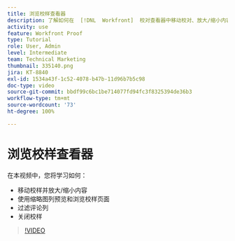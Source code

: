 ```yaml
---
title: 浏览校样查看器
description: 了解如何在  [!DNL  Workfront]  校对查看器中移动校对、放大/缩小内容、使用缩略图列、过滤校对评论等。
activity: use
feature: Workfront Proof
type: Tutorial
role: User, Admin
level: Intermediate
team: Technical Marketing
thumbnail: 335140.png
jira: KT-8840
exl-id: 1534a43f-1c52-4078-b47b-11d96b7b5c98
doc-type: video
source-git-commit: bbdf99c6bc1be714077fd94fc3f8325394de36b3
workflow-type: tm+mt
source-wordcount: '73'
ht-degree: 100%

---
```


# 浏览校样查看器

在本视频中，您将学习如何：

* 移动校样并放大/缩小内容
* 使用缩略图列预览和浏览校样页面
* 过滤评论列
* 关闭校样

>[!VIDEO](https://video.tv.adobe.com/v/3449869/?quality=12&learn=on&enablevpops=1&captions=chi_hans)

<!-- 
## Learn more
* Review a static proof
* Search within a proof
* Compare proofs
* Configure proofing viewer settings
* View the [!DNL Workfront] object associated with a proof
* Share a proof from the proofing viewer
* Print a proof summary within [!DNL Workfront]
-->
